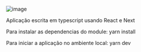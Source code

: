 ![image](https://github.com/conradocjo/imanage-frt/assets/29169349/2a18ca7b-88c1-40a0-896e-f7d62bec6354)


Aplicação escrita em typescript usando React e Next

Para instalar as dependencias do module:
yarn install

Para iniciar a aplicação no ambiente local:
yarn dev

